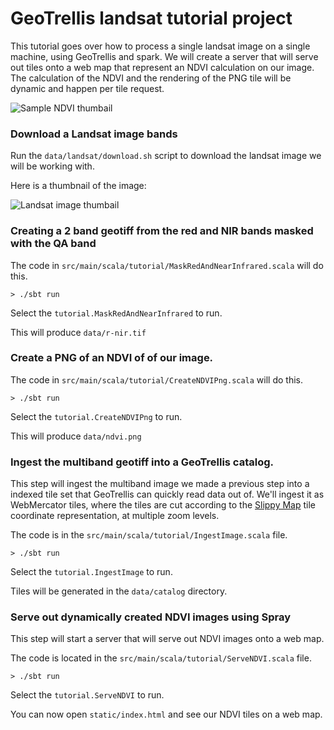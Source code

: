 # GeoTrellis landsat tutorial project

This tutorial goes over how to process a single landsat image on a single machine, using GeoTrellis and spark.
We will create a server that will serve out tiles onto a web map that represent an NDVI calculation on our image.
The calculation of the NDVI and the rendering of the PNG tile will be dynamic and happen per tile request.

![Sample NDVI thumbail](https://raw.githubusercontent.com/geotrellis/geotrellis-landsat-tutorial/master/sample-ndvi-thumbnail.png)

### Download a Landsat image bands
Run the `data/landsat/download.sh` script to download the landsat image we will be working with.

Here is a thumbnail of the image:

![Landsat image thumbail](https://raw.githubusercontent.com/geotrellis/geotrellis-landsat-tutorial/master/LC81070352015218LGN00.jpg)

### Creating a 2 band geotiff from the red and NIR bands masked with the QA band

The code in `src/main/scala/tutorial/MaskRedAndNearInfrared.scala` will do this.

```console
> ./sbt run
```

Select the `tutorial.MaskRedAndNearInfrared` to run.

This will produce `data/r-nir.tif`

### Create a PNG of an NDVI of of our image.

The code in `src/main/scala/tutorial/CreateNDVIPng.scala` will do this.

```console
> ./sbt run
```

Select the `tutorial.CreateNDVIPng` to run.

This will produce `data/ndvi.png`

### Ingest the multiband geotiff into a GeoTrellis catalog.

This step will ingest the multiband image we made a previous step into a indexed tile set that GeoTrellis can quickly read data out of.
We'll ingest it as WebMercator tiles, where the tiles are cut according to the
[Slippy Map](http://wiki.openstreetmap.org/wiki/Slippy_Map) tile coordinate representation, at multiple zoom levels.

The code is in the `src/main/scala/tutorial/IngestImage.scala` file.

```console
> ./sbt run
```

Select the `tutorial.IngestImage` to run.

Tiles will be generated in the `data/catalog` directory.

### Serve out dynamically created NDVI images using Spray

This step will start a server that will serve out NDVI images onto a web map.

The code is located in the `src/main/scala/tutorial/ServeNDVI.scala` file.

```console
> ./sbt run
```

Select the `tutorial.ServeNDVI` to run.

You can now open `static/index.html` and see our NDVI tiles on a web map.
